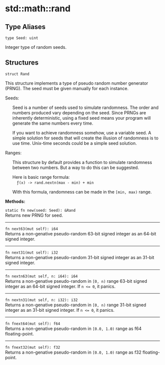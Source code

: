 # std::math::rand
## Type Aliases
```jule
type Seed: uint
```
Integer type of random seeds.

## Structures

```jule
struct Rand
```
This structure implements a type of pseudo random number generator (PRNG). The seed must be given manually for each instance.

Seeds:
<ul>
Seed is a number of seeds used to simulate randomness. The order and numbers produced vary depending on the seed. Since PRNGs are inherently deterministic, using a fixed seed means your program will generate the same numbers every time.

If you want to achieve randomness somehow, use a variable seed. A simple solution for seeds that will create the illusion of randomness is to use time. Unix-time seconds could be a simple seed solution.
</ul>

Ranges:
<ul>
This structure by default provides a function to simulate randomness between two numbers. But a way to do this can be suggested.

Here is basic range formula: \
&ensp;&ensp;`ƒ(x) -> rand.nextn(max - min) + min`

With this formula, randomness can be made in the `[min, max)` range.
</ul>

**Methods:**

`static fn new(seed: Seed): &Rand`\
Returns new PRNG for seed.

---

`fn next63(mut self): i64`\
Returns a non-genative pseudo-random 63-bit signed integer as an 64-bit signed integer.

---

`fn next31(mut self): i32`\
Returns a non-genative pseudo-random 31-bit signed integer as an 31-bit signed integer.

---

`fn nextn63(mut self, n: i64): i64`\
Returns a non-genative pseudo-random in `[0, n)` range 63-bit signed integer as an 64-bit signed integer. If `n <= 0`, it panics.

---

`fn nextn31(mut self, n: i32): i32`\
Returns a non-genative pseudo-random in `[0, n)` range 31-bit signed integer as an 31-bit signed integer. If `n <= 0`, it panics.

---

`fn fnext64(mut self): f64`\
Returns a non-genative pseudo-random in `[0.0, 1.0)` range as f64 floating-point.

---

`fn fnext32(mut self): f32`\
Returns a non-genative pseudo-random in `[0.0, 1.0)` range as f32 floating-point.

